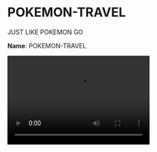 # POKEMON-TRAVEL
 JUST LIKE POKEMON GO

<B>Name</B>: POKEMON-TRAVEL</br>


<video src="https://drive.google.com/open?id=100_-JJHETaXxWt4xQVr7HefpxIUiyibC" width="320" height="200" controls preload></video>
